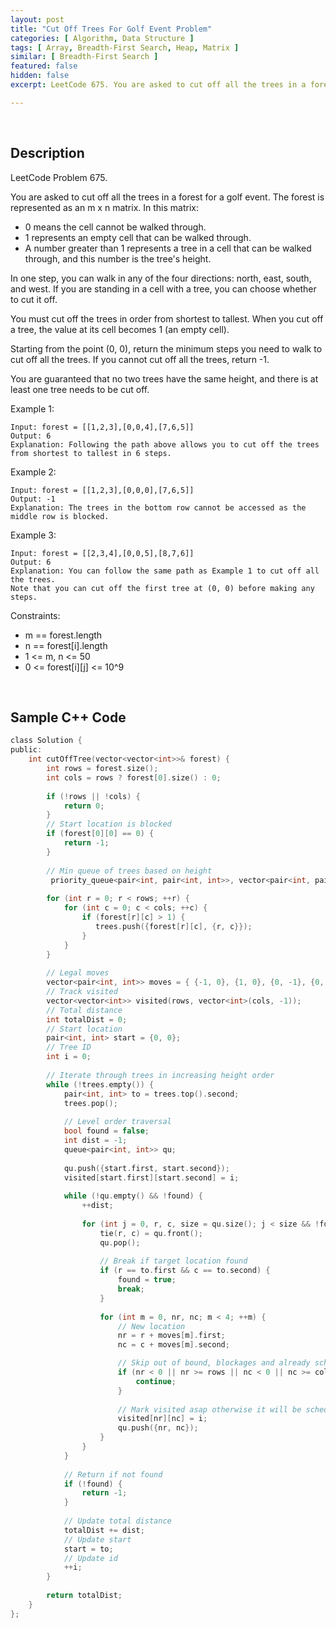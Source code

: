 ```yaml
---
layout: post
title: "Cut Off Trees For Golf Event Problem"
categories: [ Algorithm, Data Structure ]
tags: [ Array, Breadth-First Search, Heap, Matrix ]
similar: [ Breadth-First Search ]
featured: false
hidden: false
excerpt: LeetCode 675. You are asked to cut off all the trees in a forest for a golf event. The forest is represented as an m x n matrix. 

---
```


<br />

## Description

LeetCode Problem 675.

You are asked to cut off all the trees in a forest for a golf event. The forest is represented as an m x n matrix. In this matrix:
* 0 means the cell cannot be walked through.
* 1 represents an empty cell that can be walked through.
* A number greater than 1 represents a tree in a cell that can be walked through, and this number is the tree's height.

In one step, you can walk in any of the four directions: north, east, south, and west. If you are standing in a cell with a tree, you can choose whether to cut it off.

You must cut off the trees in order from shortest to tallest. When you cut off a tree, the value at its cell becomes 1 (an empty cell).

Starting from the point (0, 0), return the minimum steps you need to walk to cut off all the trees. If you cannot cut off all the trees, return -1.

You are guaranteed that no two trees have the same height, and there is at least one tree needs to be cut off.

Example 1: 
```
Input: forest = [[1,2,3],[0,0,4],[7,6,5]]
Output: 6
Explanation: Following the path above allows you to cut off the trees from shortest to tallest in 6 steps.
```

Example 2: 
```
Input: forest = [[1,2,3],[0,0,0],[7,6,5]]
Output: -1
Explanation: The trees in the bottom row cannot be accessed as the middle row is blocked.
```

Example 3:
```
Input: forest = [[2,3,4],[0,0,5],[8,7,6]]
Output: 6
Explanation: You can follow the same path as Example 1 to cut off all the trees.
Note that you can cut off the first tree at (0, 0) before making any steps.
```

Constraints:
* m == forest.length
* n == forest[i].length
* 1 <= m, n <= 50
* 0 <= forest[i][j] <= 10^9

<br />

## Sample C++ Code


```c
class Solution {
public:
    int cutOffTree(vector<vector<int>>& forest) {
        int rows = forest.size();
        int cols = rows ? forest[0].size() : 0;
        
        if (!rows || !cols) {
            return 0;
        }
        // Start location is blocked
        if (forest[0][0] == 0) {
            return -1;
        }
        
        // Min queue of trees based on height
         priority_queue<pair<int, pair<int, int>>, vector<pair<int, pair<int, int>>>, greater<pair<int, pair<int, int>>>> trees;
        
        for (int r = 0; r < rows; ++r) {
            for (int c = 0; c < cols; ++c) {
                if (forest[r][c] > 1) {
                   trees.push({forest[r][c], {r, c}}); 
                }
            }
        }
        
        // Legal moves
        vector<pair<int, int>> moves = { {-1, 0}, {1, 0}, {0, -1}, {0, 1} };
        // Track visited
        vector<vector<int>> visited(rows, vector<int>(cols, -1));
        // Total distance
        int totalDist = 0;
        // Start location
        pair<int, int> start = {0, 0};
        // Tree ID
        int i = 0;
        
        // Iterate through trees in increasing height order
        while (!trees.empty()) {
            pair<int, int> to = trees.top().second;
            trees.pop();
            
            // Level order traversal
            bool found = false;
            int dist = -1;  
            queue<pair<int, int>> qu;
            
            qu.push({start.first, start.second});
            visited[start.first][start.second] = i;
            
            while (!qu.empty() && !found) {
                ++dist;
                
                for (int j = 0, r, c, size = qu.size(); j < size && !found; ++j) {
                    tie(r, c) = qu.front();
                    qu.pop();
                
                    // Break if target location found
                    if (r == to.first && c == to.second) {
                        found = true;
                        break;
                    }
                
                    for (int m = 0, nr, nc; m < 4; ++m) {
                        // New location
                        nr = r + moves[m].first;
                        nc = c + moves[m].second;

                        // Skip out of bound, blockages and already scheduled
                        if (nr < 0 || nr >= rows || nc < 0 || nc >= cols || visited[nr][nc] == i || forest[nr][nc] == 0) {
                            continue;
                        }
                            
                        // Mark visited asap otherwise it will be scheduled mutiple times
                        visited[nr][nc] = i;
                        qu.push({nr, nc});
                    }
                }
            }
            
            // Return if not found
            if (!found) {
                return -1;
            }
            
            // Update total distance
            totalDist += dist;
            // Update start
            start = to;
            // Update id
            ++i;
        }
        
        return totalDist;
    }
};

```


